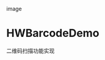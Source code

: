 image[](https://github.com/IMLoser/HWBarcodeDemo/blob/master/HWBarcodeDemo/LOGO.jpg)
# HWBarcodeDemo 
二维码扫描功能实现
